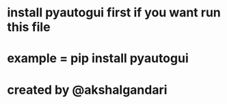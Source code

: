 # install pyautogui first if you want run this file
# example = pip install pyautogui
# created by @akshalgandari

